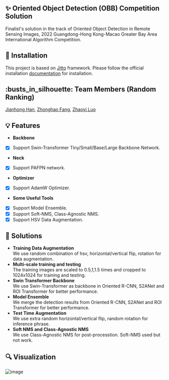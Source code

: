 ## :sparkles: Oriented Object Detection (OBB) Competition Solution
Finalist's solution in the track of Oriented Object Detection in Remote Sensing Images, 2022 Guangdong-Hong Kong-Macao Greater Bay Area International Algorithm Competition.  
## :hammer: Installation
This project is based on [Jitto](https://github.com/Jittor/jittor) framework. Please follow the official installation [documentation](https://github.com/HsLOL/JDET/blob/master/JDET_README.md) for installation.
## :busts\_in\_silhouette: Team Members (Random Ranking)
[Jianhong Han](https://github.com/HsLOL), [Zhonghao Fang](https://github.com/HsLOL), [Zhaoyi Luo](https://github.com/RogerkSen)  
## :bulb: Features
- **Backbone**  
- [x] Support Swin-Transformer Tiny/Small/Base/Large Backbone Network.
- **Neck**  
- [x] Support PAFPN network.
- **Optimizer**
- [x] Support AdamW Optimizer.
- **Some Useful Tools**  
- [x] Support Model Ensemble.
- [x] Support Soft-NMS, Class-Agnostic NMS.
- [x] Support HSV Data Augmentation.
## :pushpin: Solutions  
- **Training Data Augmentation**  
We use random combination of hsv, horizontal/vertical flip, rotation for data augmentation.  
- **Multi-scale training and testing**  
The training images are scaled to 0.5,1,1.5 times and cropped to 1024x1024 for training and testing.  
- **Swin Transformer Backbone**  
We use Swin-Transformer as backbone in Oriented R-CNN, S2ANet and ROI Transformer for better performance.  
- **Model Ensemble**  
We merge the detection results from Oriented R-CNN, S2ANet and ROI Transformer for better performance.
- **Test Time Augmentation**  
We use extra random horizontal/vertical flip, random rotation for inference phrase.  
- **Soft NMS and Class-Agnostic NMS**  
We use Class-Agnostic NMS for post-processtion. Soft-NMS used but not work.  
## :mag: Visualization  
![image](https://github.com/HsLOL/JDET/blob/master/visualization.jpg)
